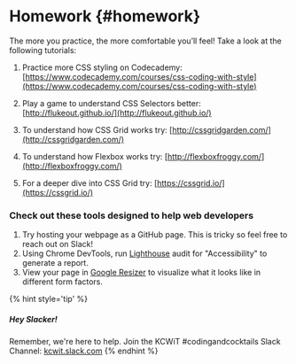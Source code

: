 # Homework {#homework}
The more you practice, the more comfortable you’ll feel!  Take a look at the following tutorials:

1. Practice more CSS styling on Codecademy: [https://www.codecademy.com/courses/css-coding-with-style](https://www.codecademy.com/courses/css-coding-with-style)

1. Play a game to understand CSS Selectors better: [http://flukeout.github.io/](http://flukeout.github.io/)

1. To understand how CSS Grid works try: [http://cssgridgarden.com/](http://cssgridgarden.com/)

1. To understand how Flexbox works try: [http://flexboxfroggy.com/](http://flexboxfroggy.com/)

1. For a deeper dive into CSS Grid try: [https://cssgrid.io/](https://cssgrid.io/)

### Check out these tools designed to help web developers
1. Try hosting your webpage as a GitHub page. This is tricky so feel free to reach out on Slack!
1. Using Chrome DevTools, run [Lighthouse](https://developers.google.com/web/tools/lighthouse/#devtools) audit for "Accessibility" to generate a report. 
1. View your page in [Google Resizer](https://material.io/resizer/) to visualize what it looks like in different form factors.


{% hint style='tip' %}
##### Hey Slacker!

Remember, we're here to help.
Join the KCWiT #codingandcocktails Slack Channel: [kcwit.slack.com](http://kcwit.slack.com)
{% endhint %}
